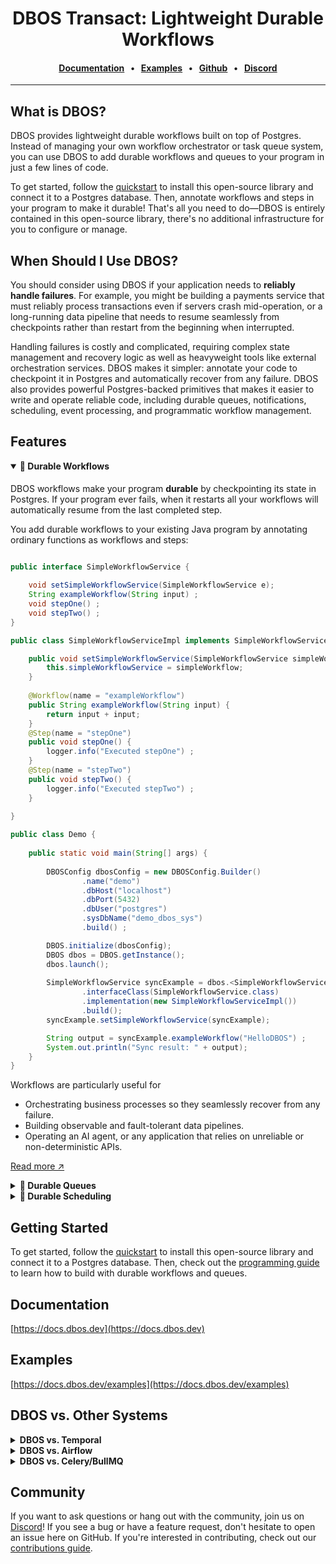 <div align="center">

# DBOS Transact: Lightweight Durable Workflows

#### [Documentation](https://docs.dbos.dev/) &nbsp;&nbsp;•&nbsp;&nbsp;  [Examples](https://docs.dbos.dev/examples) &nbsp;&nbsp;•&nbsp;&nbsp; [Github](https://github.com/dbos-inc) &nbsp;&nbsp;•&nbsp;&nbsp; [Discord](https://discord.com/invite/jsmC6pXGgX)
</div>

---

## What is DBOS?

DBOS provides lightweight durable workflows built on top of Postgres.
Instead of managing your own workflow orchestrator or task queue system, you can use DBOS to add durable workflows and queues to your program in just a few lines of code.

To get started, follow the [quickstart](https://docs.dbos.dev/quickstart) to install this open-source library and connect it to a Postgres database.
Then, annotate workflows and steps in your program to make it durable!
That's all you need to do&mdash;DBOS is entirely contained in this open-source library, there's no additional infrastructure for you to configure or manage.

## When Should I Use DBOS?

You should consider using DBOS if your application needs to **reliably handle failures**.
For example, you might be building a payments service that must reliably process transactions even if servers crash mid-operation, or a long-running data pipeline that needs to resume seamlessly from checkpoints rather than restart from the beginning when interrupted.

Handling failures is costly and complicated, requiring complex state management and recovery logic as well as heavyweight tools like external orchestration services.
DBOS makes it simpler: annotate your code to checkpoint it in Postgres and automatically recover from any failure.
DBOS also provides powerful Postgres-backed primitives that makes it easier to write and operate reliable code, including durable queues, notifications, scheduling, event processing, and programmatic workflow management.

## Features

<details open><summary><strong>💾 Durable Workflows</strong></summary>

####

DBOS workflows make your program **durable** by checkpointing its state in Postgres.
If your program ever fails, when it restarts all your workflows will automatically resume from the last completed step.

You add durable workflows to your existing Java program by annotating ordinary functions as workflows and steps:

```java

public interface SimpleWorkflowService {

    void setSimpleWorkflowService(SimpleWorkflowService e);
    String exampleWorkflow(String input) ;
    void stepOne() ;
    void stepTwo() ;
}

public class SimpleWorkflowServiceImpl implements SimpleWorkflowService {

    public void setSimpleWorkflowService(SimpleWorkflowService simpleWorkflow) {
        this.simpleWorkflowService = simpleWorkflow;
    }
    
    @Workflow(name = "exampleWorkflow")
    public String exampleWorkflow(String input) {
        return input + input;
    }
    @Step(name = "stepOne")
    public void stepOne() {
        logger.info("Executed stepOne") ;
    }
    @Step(name = "stepTwo")
    public void stepTwo() {
        logger.info("Executed stepTwo") ;
    }
    
}

public class Demo {
    
    public static void main(String[] args) {
        
        DBOSConfig dbosConfig = new DBOSConfig.Builder()
                .name("demo")
                .dbHost("localhost")
                .dbPort(5432)
                .dbUser("postgres")
                .sysDbName("demo_dbos_sys")
                .build() ;

        DBOS.initialize(dbosConfig);
        DBOS dbos = DBOS.getInstance();
        dbos.launch();
        
        SimpleWorkflowService syncExample = dbos.<SimpleWorkflowService>Workflow()
                .interfaceClass(SimpleWorkflowService.class)
                .implementation(new SimpleWorkflowServiceImpl())
                .build();
        syncExample.setSimpleWorkflowService(syncExample);

        String output = syncExample.exampleWorkflow("HelloDBOS") ;
        System.out.println("Sync result: " + output);
    }
}


```

Workflows are particularly useful for

- Orchestrating business processes so they seamlessly recover from any failure.
- Building observable and fault-tolerant data pipelines.
- Operating an AI agent, or any application that relies on unreliable or non-deterministic APIs.

[Read more ↗️]()

</details>

<details><summary><strong>📒 Durable Queues</strong></summary>

####

DBOS queues help you **durably** run tasks in the background.
You can enqueue a task (which can be a single step or an entire workflow) from a durable workflow and one of your processes will pick it up for execution.
DBOS manages the execution of your tasks: it guarantees that tasks complete, and that their callers get their results without needing to resubmit them, even if your application is interrupted.

Queues also provide flow control, so you can limit the concurrency of your tasks on a per-queue or per-process basis.
You can also set timeouts for tasks, rate limit how often queued tasks are executed, deduplicate tasks, or prioritize tasks.

You can add queues to your workflows in just a couple lines of code.
They don't require a separate queueing service or message broker&mdash;just Postgres.

```java


 public void queuedTasks() {
     Queue q = new DBOS.QueueBuilder("childQ").build();

     for (int i = 0; i < 3; i++) {

         String wid = "child" + i;
         DBOSOptions options = new DBOSOptions.Builder(wid).queue(q).build();
         try (SetDBOSOptions o = new SetDBOSOptions(options)) {
             simpleService.childWorkflow(wid);
         }
     }

     for (int i = 0 ; i < 3 ; i++) {
         String wid = "child"+i;
         WorkflowHandle h = DBOS.retrieveWorkflow(wid);
         System.out.println(h.getResult());
     }
 }
```

[Read more ↗️](https://docs.dbos.dev/python/tutorials/queue-tutorial)

</details>

<details><summary><strong>📅 Durable Scheduling</strong></summary>

####

Schedule workflows using cron syntax, or use durable sleep to pause workflows for as long as you like (even days or weeks) before executing.

You can schedule a workflow using a single annotation:

```python
@DBOS.scheduled('* * * * *') # crontab syntax to run once every minute
@DBOS.workflow()
def example_scheduled_workflow(scheduled_time: datetime, actual_time: datetime):
    DBOS.logger.info("I am a workflow scheduled to run once a minute.")
```

You can add a durable sleep to any workflow with a single line of code.
It stores its wakeup time in Postgres so the workflow sleeps through any interruption or restart, then always resumes on schedule.

```java

public class SchedulerImpl {
    
    @Workflow(name = "every5Second")
    @Scheduled(cron = "0/5 * * * * ?")
    public void every5Second(Instant schedule , Instant actual) {
        log.info("Executed workflow  "+  schedule.toString() + "   " + actual.toString()) ;
    }
}

// In your main
// dbos.scheduleWorkflow(new SchedulerImpl());
```

[Read more ↗️](https://docs.dbos.dev/python/tutorials/scheduled-workflows)

</details>



## Getting Started

To get started, follow the [quickstart](https://docs.dbos.dev/quickstart) to install this open-source library and connect it to a Postgres database.
Then, check out the [programming guide](https://docs.dbos.dev/python/programming-guide) to learn how to build with durable workflows and queues.

## Documentation

[https://docs.dbos.dev](https://docs.dbos.dev)

## Examples

[https://docs.dbos.dev/examples](https://docs.dbos.dev/examples)

## DBOS vs. Other Systems

<details><summary><strong>DBOS vs. Temporal</strong></summary>

####

Both DBOS and Temporal provide durable execution, but DBOS is implemented in a lightweight Postgres-backed library whereas Temporal is implemented in an externally orchestrated server.

You can add DBOS to your program by installing this open-source library, connecting it to Postgres, and annotating workflows and steps.
By contrast, to add Temporal to your program, you must rearchitect your program to move your workflows and steps (activities) to a Temporal worker, configure a Temporal server to orchestrate those workflows, and access your workflows only through a Temporal client.
[This blog post](https://www.dbos.dev/blog/durable-execution-coding-comparison) makes the comparison in more detail.

**When to use DBOS:** You need to add durable workflows to your applications with minimal rearchitecting, or you are using Postgres.

**When to use Temporal:** You don't want to add Postgres to your stack, or you need a language DBOS doesn't support yet.

</details>

<details><summary><strong>DBOS vs. Airflow</strong></summary>

####

DBOS and Airflow both provide workflow abstractions.
Airflow is targeted at data science use cases, providing many out-of-the-box connectors but requiring workflows be written as explicit DAGs and externally orchestrating them from an Airflow cluster.
Airflow is designed for batch operations and does not provide good performance for streaming or real-time use cases.
DBOS is general-purpose, but is often used for data pipelines, allowing developers to write workflows as code and requiring no infrastructure except Postgres.

**When to use DBOS:** You need the flexibility of writing workflows as code, or you need higher performance than Airflow is capable of (particularly for streaming or real-time use cases).

**When to use Airflow:** You need Airflow's ecosystem of connectors.

</details>

<details><summary><strong>DBOS vs. Celery/BullMQ</strong></summary>

####

DBOS provides a similar queue abstraction to dedicated queueing systems like Celery or BullMQ: you can declare queues, submit tasks to them, and control their flow with concurrency limits, rate limits, timeouts, prioritization, etc.
However, DBOS queues are **durable and Postgres-backed** and integrate with durable workflows.
For example, in DBOS you can write a durable workflow that enqueues a thousand tasks and waits for their results.
DBOS checkpoints the workflow and each of its tasks in Postgres, guaranteeing that even if failures or interruptions occur, the tasks will complete and the workflow will collect their results.
By contrast, Celery/BullMQ are Redis-backed and don't provide workflows, so they provide fewer guarantees but better performance.

**When to use DBOS:** You need the reliability of enqueueing tasks from durable workflows.

**When to use Celery/BullMQ**: You don't need durability, or you need very high throughput beyond what your Postgres server can support.
</details>

## Community

If you want to ask questions or hang out with the community, join us on [Discord](https://discord.gg/fMwQjeW5zg)!
If you see a bug or have a feature request, don't hesitate to open an issue here on GitHub.
If you're interested in contributing, check out our [contributions guide](./CONTRIBUTING.md).






